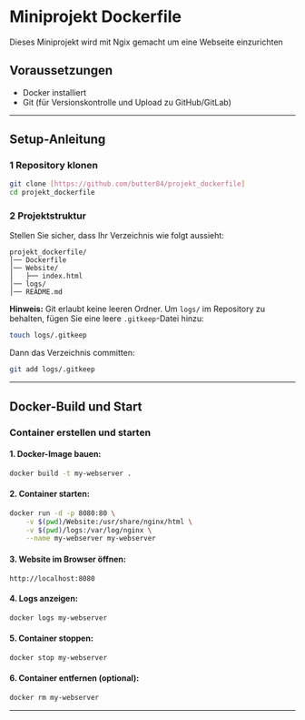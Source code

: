 # Miniprojekt Dockerfile 

Dieses Miniprojekt wird mit Ngix gemacht um eine Webseite einzurichten

## Voraussetzungen
- Docker installiert
- Git (für Versionskontrolle und Upload zu GitHub/GitLab)

---

## Setup-Anleitung

### 1 Repository klonen
```sh
git clone [https://github.com/butter84/projekt_dockerfile]
cd projekt_dockerfile
```

### 2 Projektstruktur
Stellen Sie sicher, dass Ihr Verzeichnis wie folgt aussieht:
```
projekt_dockerfile/
│── Dockerfile
│── Website/
│   ├── index.html
│── logs/   
│── README.md
```

**Hinweis:** Git erlaubt keine leeren Ordner. Um `logs/` im Repository zu behalten, fügen Sie eine leere `.gitkeep`-Datei hinzu:
```sh
touch logs/.gitkeep
```
Dann das Verzeichnis committen:
```sh
git add logs/.gitkeep
```

---

## Docker-Build und Start

### Container erstellen und starten
#### 1. Docker-Image bauen:
```sh
docker build -t my-webserver .
```

#### 2. Container starten:
```sh
docker run -d -p 8080:80 \
    -v $(pwd)/Website:/usr/share/nginx/html \
    -v $(pwd)/logs:/var/log/nginx \
    --name my-webserver my-webserver
```

#### 3. Website im Browser öffnen:
```
http://localhost:8080
```

#### 4. Logs anzeigen:
```sh
docker logs my-webserver
```

#### 5. Container stoppen:
```sh
docker stop my-webserver
```

#### 6. Container entfernen (optional):
```sh
docker rm my-webserver
```

---


